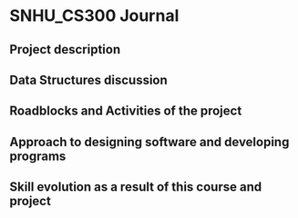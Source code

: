 # SNHU_CS300 Journal

## Project description

## Data Structures discussion

## Roadblocks and Activities of the project

## Approach to designing software and developing programs

## Skill evolution as a result of this course and project


